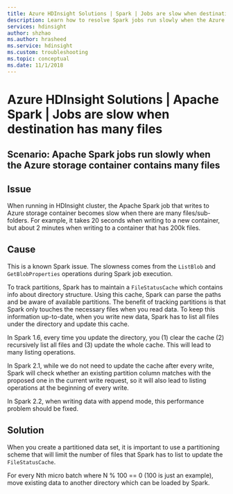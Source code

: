 ```yaml
---
title: Azure HDInsight Solutions | Spark | Jobs are slow when destination has many files
description: Learn how to resolve Spark jobs run slowly when the Azure storage container contains many files
services: hdinsight
author: shzhao
ms.author: hrasheed
ms.service: hdinsight
ms.custom: troubleshooting
ms.topic: conceptual
ms.date: 11/1/2018
---
```

# Azure HDInsight Solutions | Apache Spark | Jobs are slow when destination has many files

## Scenario: Apache Spark jobs run slowly when the Azure storage container contains many files

## Issue

When running in HDInsight cluster, the Apache Spark job that writes to Azure storage container becomes slow when there are many files/sub-folders. For example, it takes 20 seconds when writing to a new container, but about 2 minutes when writing to a container that has 200k files.

## Cause

This is a known Spark issue. The slowness comes from the `ListBlob` and `GetBlobProperties` operations during Spark job execution.

To track partitions, Spark has to maintain a `FileStatusCache` which contains info about directory structure. Using this cache, Spark can parse the paths and be aware of available partitions. The benefit of tracking partitions is that Spark only touches the necessary files when you read data. To keep this information up-to-date, when you write new data, Spark has to list all files under the directory and update this cache.

In Spark 1.6, every time you update the directory, you (1) clear the cache (2) recursively list all files and (3) update the whole cache. This will lead to many listing operations.

In Spark 2.1, while we do not need to update the cache after every write, Spark will check whether an existing partition column matches with the proposed one in the current write request, so it will also lead to listing operations at the beginning of every write.

In Spark 2.2, when writing data with append mode, this performance problem should be fixed.

## Solution

When you create a partitioned data set, it is important to use a partitioning scheme that will limit the number of files that Spark has to list to update the `FileStatusCache`.

For every Nth micro batch where N % 100 == 0 (100 is just an example), move existing data to another directory which can be loaded by Spark.